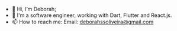 - 👋 Hi, I’m Deborah;
- 👀 I'm a software engineer, working with Dart, Flutter and React.js.
- 📫 How to reach me: Email: deborahssoliveira@gmail.com 


